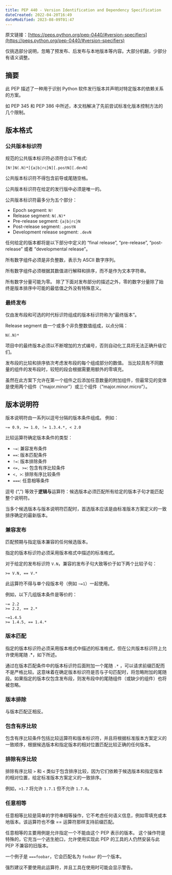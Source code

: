 ```yaml
---
title: PEP 440 - Version Identification and Dependency Specification
dateCreated: 2022-04-20T16:49
dateModified: 2023-08-09T01:47
---
```


原文链接：[https://peps.python.org/pep-0440/#version-specifiers](https://peps.python.org/pep-0440/#version-specifiers)

仅挑选部分说明，忽略了预发布、后发布与本地版本等内容。大部分机翻，少部分有语义调整。

## 摘要

此 PEP 描述了一种用于识别 Python 软件发行版本并声明对特定版本的依赖关系的方案。

如 PEP 345 和 PEP 386 中所述，本文档解决了先前尝试标准化版本控制方法的几个限制。

## 版本格式

### 公共版本标识符

规范的公共版本标识符必须符合以下格式:

```
[N!]N(.N)*[{a|b|rc}N][.postN][.devN]

```

公共版本标识符不得包含前导或尾随空格。

公共版本标识符在给定的发行版中必须是唯一的。

公共版本标识符最多分为五个部分：

- Epoch segment: `N!`
- Release segment: `N(.N)*`
- Pre-release segment: `{a|b|rc}N`
- Post-release segment: `.postN`
- Development release segment: `.devN`

任何给定的版本都将是以下部分中定义的 “final release”, “pre-release”, “post-release” 或者 “developmental release”。

所有数字组件必须是非负整数，表示为 ASCII 数字序列。

所有数字组件必须根据其数值进行解释和排序，而不是作为文本字符串。

所有数字分量可能为零。 除了下面对发布部分的描述之外，零的数字分量除了始终是版本排序中可能的最低值之外没有特殊意义。

### 最终发布

仅由发布段和可选的时代标识符组成的版本标识符称为“最终版本”。

Release segment 由一个或多个非负整数值组成，以点分隔：

```
N(.N)*

```

项目中的最终版本必须以不断增加的方式编号，否则自动化工具将无法正确升级它们。

发布段的比较和排序依次考虑发布段的每个组成部分的数值。 当比较具有不同数量的组件的发布段时，较短的段会根据需要用额外的零填充。

虽然在此方案下允许在第一个组件之后添加任意数量的附加组件，但最常见的变体是使用两个组件（“major.minor”）或三个组件（“major.minor.micro”）。

## 版本说明符

版本说明符由一系列以逗号分隔的版本条件组成。 例如：

```
~= 0.9, >= 1.0, != 1.3.4.*, < 2.0

```

比较运算符确定版本条件的类型：

- `~=`: 兼容发布条件
- `==`: 版本匹配条件
- `!=`: 版本排除条件
- `<=, >=`: 包含有序比较条件
- `<, >`: 排除有序比较条件
- `===`: 任意相等条件

逗号 (“,”) 等效于**逻辑与**运算符：候选版本必须匹配所有给定的版本子句才能匹配整个说明符。

当多个候选版本与版本说明符匹配时，首选版本应该是由标准版本方案定义的一致排序确定的最新版本。

### 兼容发布

匹配预期与指定版本兼容的任何候选版本。

指定的版本标识符必须采用版本格式中描述的标准格式。

对于给定的发布标识符 `V.N`，兼容的发布子句大致等价于如下两个比较子句：

```
>= V.N, == V.*

```

此运算符不得与单个段版本号（例如 `~=1`）一起使用。

例如，以下几组版本条件是等价的：

```
~= 2.2
>= 2.2, == 2.*

~=1.4.5
>= 1.4.5, == 1.4.*

```

### 版本匹配

指定的版本标识符必须采用版本格式中描述的标准格式，但在公共版本标识符上允许使用尾随 .*，如下所述。

通过在版本匹配条件中的版本标识符后面附加一个尾随 `.*` ，可以请求前缀匹配而不是严格比较。这意味着在确定版本标识符是否与子句匹配时，将忽略附加的尾随段。如果指定的版本仅包含发布段，则发布段中的尾随组件（或缺少的组件）也将被忽略。

### 版本排除

与版本匹配正相反。

### 包含有序比较

包含有序比较条件包括比较运算符和版本标识符，并且将根据标准版本方案定义的一致顺序，根据候选版本和指定版本的相对位置匹配比较正确的任何版本。

### 排除有序比较

排除有序比较 `>` 和 `<` 类似于包含排序比较，因为它们依赖于候选版本和指定版本的相对位置，给定标准版本方案定义的一致排序。

例如，`>1.7` 将允许 `1.7.1` 但不允许 `1.7.0`。

### 任意相等

任意相等比较是简单的字符串相等操作，它不考虑任何语义信息，例如零填充或本地版本。该运算符也不像 == 运算符那样支持前缀匹配。

任意相等的主要用例是允许指定一个不能由这个 PEP 表示的版本。 这个操作符是特殊的，它充当一个逃生舱口，允许使用实现此 PEP 的工具的人仍然安装与此 PEP 不兼容的旧版本。

一个例子是 `===foobar`，它会匹配名为 `foobar` 的一个版本。

强烈建议不要使用此运算符，并且工具在使用时可能会显示警告。
